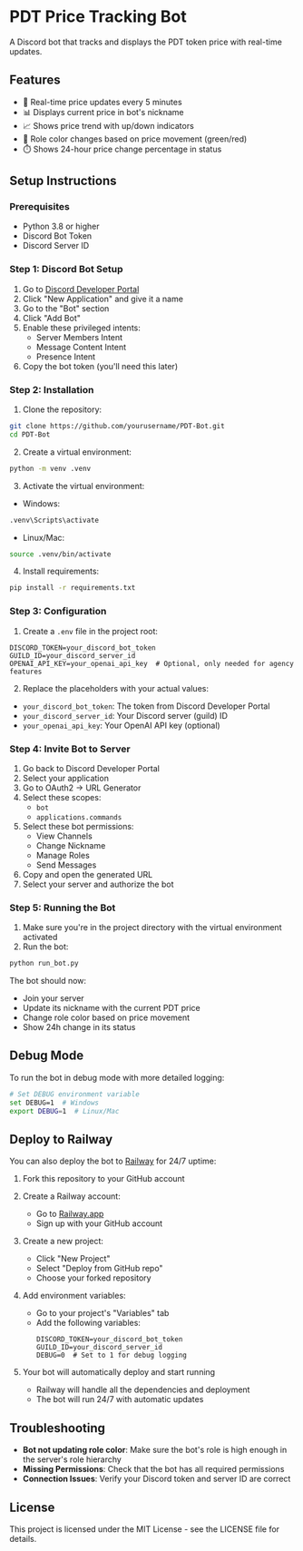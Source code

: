 # PDT Price Tracking Bot

A Discord bot that tracks and displays the PDT token price with real-time updates.

## Features

- 🔄 Real-time price updates every 5 minutes
- 📊 Displays current price in bot's nickname
- 📈 Shows price trend with up/down indicators
- 🎨 Role color changes based on price movement (green/red)
- ⏱️ Shows 24-hour price change percentage in status

## Setup Instructions

### Prerequisites

- Python 3.8 or higher
- Discord Bot Token
- Discord Server ID

### Step 1: Discord Bot Setup

1. Go to [Discord Developer Portal](https://discord.com/developers/applications)
2. Click "New Application" and give it a name
3. Go to the "Bot" section
4. Click "Add Bot"
5. Enable these privileged intents:
   - Server Members Intent
   - Message Content Intent
   - Presence Intent
6. Copy the bot token (you'll need this later)

### Step 2: Installation

1. Clone the repository:
```bash
git clone https://github.com/yourusername/PDT-Bot.git
cd PDT-Bot
```

2. Create a virtual environment:
```bash
python -m venv .venv
```

3. Activate the virtual environment:
- Windows:
```bash
.venv\Scripts\activate
```
- Linux/Mac:
```bash
source .venv/bin/activate
```

4. Install requirements:
```bash
pip install -r requirements.txt
```

### Step 3: Configuration

1. Create a `.env` file in the project root:
```env
DISCORD_TOKEN=your_discord_bot_token
GUILD_ID=your_discord_server_id
OPENAI_API_KEY=your_openai_api_key  # Optional, only needed for agency features
```

2. Replace the placeholders with your actual values:
- `your_discord_bot_token`: The token from Discord Developer Portal
- `your_discord_server_id`: Your Discord server (guild) ID
- `your_openai_api_key`: Your OpenAI API key (optional)

### Step 4: Invite Bot to Server

1. Go back to Discord Developer Portal
2. Select your application
3. Go to OAuth2 -> URL Generator
4. Select these scopes:
   - `bot`
   - `applications.commands`
5. Select these bot permissions:
   - View Channels
   - Change Nickname
   - Manage Roles
   - Send Messages
6. Copy and open the generated URL
7. Select your server and authorize the bot

### Step 5: Running the Bot

1. Make sure you're in the project directory with the virtual environment activated
2. Run the bot:
```bash
python run_bot.py
```

The bot should now:
- Join your server
- Update its nickname with the current PDT price
- Change role color based on price movement
- Show 24h change in its status

## Debug Mode

To run the bot in debug mode with more detailed logging:

```bash
# Set DEBUG environment variable
set DEBUG=1  # Windows
export DEBUG=1  # Linux/Mac
```

## Deploy to Railway

You can also deploy the bot to [Railway](https://railway.app) for 24/7 uptime:

1. Fork this repository to your GitHub account

2. Create a Railway account:
   - Go to [Railway.app](https://railway.app)
   - Sign up with your GitHub account

3. Create a new project:
   - Click "New Project"
   - Select "Deploy from GitHub repo"
   - Choose your forked repository

4. Add environment variables:
   - Go to your project's "Variables" tab
   - Add the following variables:
     ```
     DISCORD_TOKEN=your_discord_bot_token
     GUILD_ID=your_discord_server_id
     DEBUG=0  # Set to 1 for debug logging
     ```

5. Your bot will automatically deploy and start running
   - Railway will handle all the dependencies and deployment
   - The bot will run 24/7 with automatic updates

## Troubleshooting

- **Bot not updating role color**: Make sure the bot's role is high enough in the server's role hierarchy
- **Missing Permissions**: Check that the bot has all required permissions
- **Connection Issues**: Verify your Discord token and server ID are correct

## License

This project is licensed under the MIT License - see the LICENSE file for details. 
